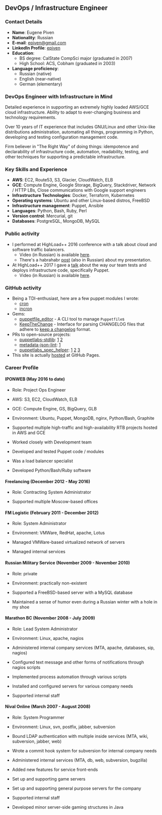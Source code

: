 ## DevOps / Infrastructure Engineer

### Contact Details
* **Name**: Eugene Piven
* **Nationality**: Russian
* **E-mail**: [epiven@gmail.com](mailto:epiven@gmail.com)
* **LinkedIn Profile**: [epiven](https://linkedin.com/in/epiven)
* **Education**:
  * BS degree: CalState CompSci major (graduated in 2007)
  * High School: ACS, Cobham (graduated in 2003)
* **Language proficiency**:
  * Russian (native)
  * English (near-native)
  * German (elementary)

### DevOps Engineer with Infrastructure in Mind
Detailed experience in supporting an extremely highly loaded AWS/GCE cloud infrastructure. Ability to adapt to ever-changing
business and technology requirements.

Over 10 years of IT experience that includes GNU/Linux and other Unix-like distributions administration, automating all
things, programming in Python, developing and testing configuration management code.

Firm believer in "The Right Way" of doing things: idempotence and declarability of infrastructure code, automation,
readability, testing, and other techniques for supporting a predictable infrastructure.

### Key Skills and Experience
* **AWS**: EC2, Route53, S3, Glacier, CloudWatch, ELB
* **GCE**: Compute Engine, Google Storage, BigQuery, Stackdriver, Network / HTTP LBs, Close communications with Google
  support engineers
* **Infrastructure Technologies**: Docker, Terraform, Kubernetes
* **Operating systems**: Ubuntu and other Linux-based distros, FreeBSD
* **Infrastructure management**: Puppet, Ansible
* **Languages**: Python, Bash, Ruby, Perl
* **Version control**: Mercurial, git
* **Databases**: PostgreSQL, MongoDB, MySQL

### Public activity
* I performed at HighLoad++ 2016 conference with a talk about cloud and software traffic balancers.
  * Video (in Russian) is available [here](https://youtu.be/enX5K6szzy8).
  * There's a habrahabr [post](https://habrahabr.ru/post/321560/) (also in Russian) about my presentation.
* At HighLoad++ 2017 I gave a [talk](http://www.highload.ru/2017/abstracts/3033.html) about the way our team tests
  and deploys infrastructure code, specifically Puppet.
  * Video (in Russian) is available [here](https://youtu.be/m1bsCy8dryA).

### GitHub activity
* Being a TDI-enthusiast, here are a few puppet modules I wrote:
  * [cron](https://github.com/pegasd/puppet-cron)
  * [incron](https://github.com/pegasd/puppet-incron)
* Gems:
  * [puppetfile_editor](https://github.com/pegasd/puppetfile_editor) - A CLI tool to manage `Puppetfile`s
  * [KeepTheChange](https://github.com/pegasd/keepthechange) - Interface for parsing CHANGELOG files that adhere to
    [keep a changelog](http://keepachangelog.com/) format.
* PRs to open-source projects:
  * [puppetlabs-stdlib](https://github.com/puppetlabs/puppetlabs-stdlib): [1](https://github.com/puppetlabs/puppetlabs-stdlib/pull/855) [2](https://github.com/puppetlabs/puppetlabs-stdlib/pull/856)
  * [metadata-json-lint](https://github.com/voxpupuli/metadata-json-lint): [1](https://github.com/voxpupuli/metadata-json-lint/pull/91)
  * [puppetlabs_spec_helper](https://github.com/puppetlabs/puppetlabs_spec_helper): [1](https://github.com/puppetlabs/puppetlabs_spec_helper/pull/208) [2](https://github.com/puppetlabs/puppetlabs_spec_helper/pull/206) [3](https://github.com/puppetlabs/puppetlabs-stdlib/pull/877)
* This site is actually [hosted](https://github.com/epivenpro/epivenpro.github.io) at GitHub Pages.

### Career Profile
#### IPONWEB (May 2016 to date)
* Role: Project Ops Engineer
* AWS: S3, EC2, CloudWatch, ELB
* GCE: Compute Engine, GS, BigQuery, GLB
* Environment: Ubuntu, Puppet, MongoDB, nginx, Python/Bash, Graphite

* Supported multiple high-traffic and high-availability RTB projects hosted in AWS and GCE
* Worked closely with Development team
* Developed and tested Puppet code / modules
* Was a load balancer specialist
* Developed Python/Bash/Ruby software

#### Freelancing (December 2012 - May 2016)
* Role: Contracting System Administrator

* Supported multiple Moscow-based offices

#### FM Logistic (February 2011 - December 2012)
* Role: System Administrator
* Environment: VMWare, RedHat, apache, Lotus

* Managed VMWare-based virtualized network of servers
* Managed internal services

#### Russian Military Service (November 2009 - November 2010)
* Role: private
* Environment: practically non-existent

* Supported a FreeBSD-based server with a MySQL database
* Maintained a sense of humor even during a Russian winter with a hole in my shoe

#### Marathon BC (November 2008 - July 2009)
* Role: Lead System Administrator
* Environment: Linux, apache, nagios

* Administered internal company services (MTA, apache, databases, sip, nagios)
* Configured text message and other forms of notifications through nagios scripts
* Implemented process automation through various scripts
* Installed and configured servers for various company needs
* Supported internal staff

#### Nival Online (March 2007 - August 2008)
* Role: System Programmer
* Environment: Linux, svn, postfix, jabber, subversion

* Bound LDAP authentication with multiple inside services (MTA, wiki, subversion, jabber, web)
* Wrote a commit hook system for subversion for internal company needs
* Administered internal services (MTA, db, web, subversion, bugzilla)
* Added new features for service front-ends
* Set up and supporting game servers
* Set up and supporting general purpose servers for the company
* Supported internal staff
* Developed minor server-side gaming structures in Java
